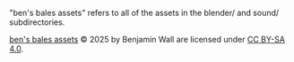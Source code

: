 "ben's bales assets" refers to all of the assets in the blender/ and sound/ subdirectories.

[ben's bales assets](https://github.com/yourname3/vcgj-2025) © 2025 by Benjamin Wall are licensed under [CC BY-SA 4.0](https://creativecommons.org/licenses/by-sa/4.0/?ref=chooser-v1).

